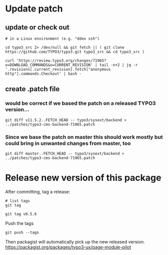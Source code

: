 # Update patch


## update or check out
    # in a Linux environment (e.g. "ddev ssh")    

    cd typo3_src 2> /dev/null && git fetch || ( git clone https://github.com/TYPO3/typo3.git typo3_src && cd typo3_src )

    curl 'https://review.typo3.org/changes/71965?o=DOWNLOAD_COMMANDS&o=CURRENT_REVISION' | tail -n+2 | jq -r '.revisions[.current_revision].fetch["anonymous http"].commands.Checkout' | bash -


## create .patch file

### would be correct if we based the patch on a released TYPO3 version...

    git diff v11.5.2..FETCH_HEAD -- typo3/sysext/backend > ../patches/typo3-cms-backend-71965.patch

### Since we base the patch on master this should work mostly but could bring in unwanted changes from master, too

    git diff master..FETCH_HEAD -- typo3/sysext/backend > ../patches/typo3-cms-backend-71965.patch



# Release new version of this package

After committing, tag a release:

    # list tags
    git tag

    git tag v0.5.6

Push the tags

    git push --tags

Then packagist will automatically pick up the new released version. https://packagist.org/packages/typo3-ux/page-module-pilot
